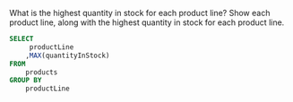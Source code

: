 What is the highest quantity in stock for each product line? Show each product line, along with the highest quantity in stock for each product line.
```sql
SELECT
     productLine
    ,MAX(quantityInStock)
FROM
    products
GROUP BY
    productLine
```
